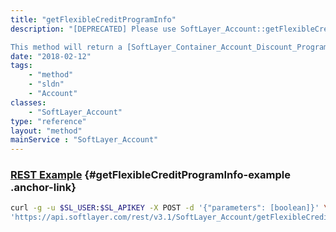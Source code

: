 ```yaml
---
title: "getFlexibleCreditProgramInfo"
description: "[DEPRECATED] Please use SoftLayer_Account::getFlexibleCreditProgramsInfo. 

This method will return a [SoftLayer_Container_Account_Discount_Program](/reference/datatypes/SoftLayer_Container_Account_Discount_Program) object containing the Flexible Credit Program information for this account. To be considered an active participant, the account must have an enrollment record with a monthly credit amount set and the current date must be within the range defined by the enrollment and graduation date. The forNextBillCycle parameter can be set to true to return a SoftLayer_Container_Account_Discount_Program object with information with relation to the next bill cycle. The forNextBillCycle parameter defaults to false. Please note that all discount amount entries are reported as pre-tax amounts and the legacy tax fields in the [SoftLayer_Container_Account_Discount_Program](/reference/datatypes/SoftLayer_Container_Account_Discount_Program) are deprecated. "
date: "2018-02-12"
tags:
    - "method"
    - "sldn"
    - "Account"
classes:
    - "SoftLayer_Account"
type: "reference"
layout: "method"
mainService : "SoftLayer_Account"
---
```


### [REST Example](#getFlexibleCreditProgramInfo-example) <a href="/article/rest/"><i class="fas fa-question"></i></a> {#getFlexibleCreditProgramInfo-example .anchor-link} 
```bash
curl -g -u $SL_USER:$SL_APIKEY -X POST -d '{"parameters": [boolean]}' \
'https://api.softlayer.com/rest/v3.1/SoftLayer_Account/getFlexibleCreditProgramInfo'
```
